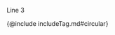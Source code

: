 <!-- #region test -->

Line 3

<!-- #endregion test -->

<!-- #region empty -->

<!-- #endregion empty -->

<!-- #region circular -->

{@include includeTag.md#circular}

<!-- #endregion circular -->
